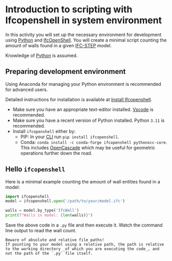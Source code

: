 # Introduction to scripting with Ifcopenshell in system environment

In this activity you will set up the necessary environment for development using [Python] and [IfcOpenShell].
You will create a minimal script counting the amount of walls found in a given [IFC-STEP] model.

Knowledge of [Python] is assumed.

## Preparing development environment

Using Anaconda for managing your Python environment is recommended for advanced users.

Detailed instructions for installation is available at [Install Ifcopenshell](https://docs.ifcopenshell.org/ifcopenshell-python/installation.html).

- Make sure you have an appropriate text-editor installed. [Vscode](https://code.visualstudio.com/) is recommended.
- Make sure you have a recent version of Python installed. Python `3.11` is recommended.
- Install `ifcopenshell` either by:
    - PIP: In your [CLI] run `pip install ifcopenshell`.
    - Conda: `conda install -c conda-forge ifcopenshell pythonocc-core`. This includes [OpenCascade](https://github.com/tpaviot/pythonocc-core) which may be useful for geometric operations further down the road.

## Hello `ifcopenshell`

Here is a minimal example counting the amount of wall entities found in a model:

```python
import ifcopenshell
model = ifcopenshell.open('/path/to/your/model.ifc')

walls = model.by_type('IfcWall')
print(f"Walls in model: {len(walls)}")
```

Save the above code in a `.py` file and then execute it.
Watch the command line output to read the wall count.

```{attention}
Beware of absolute and relative file paths!
If pointing to your model using a relative path, the path is relative to the working directory _of which you are executing the code_, and not the path of the `.py` file itself.
```
[CLI]: /Concepts/CommandLine
[Python]: /Concepts/Python
[IfcOpenShell]: /Concepts/IfcOpenShell
[IFC-STEP]: /Concepts/IFC



